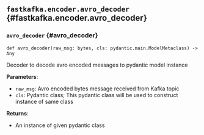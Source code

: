 ## `fastkafka.encoder.avro_decoder` {#fastkafka.encoder.avro_decoder}

### `avro_decoder` {#avro_decoder}

`def avro_decoder(raw_msg: bytes, cls: pydantic.main.ModelMetaclass) -> Any`

Decoder to decode avro encoded messages to pydantic model instance

**Parameters**:
- `raw_msg`: Avro encoded bytes message received from Kafka topic
- `cls`: Pydantic class; This pydantic class will be used to construct instance of same class

**Returns**:
- An instance of given pydantic class

